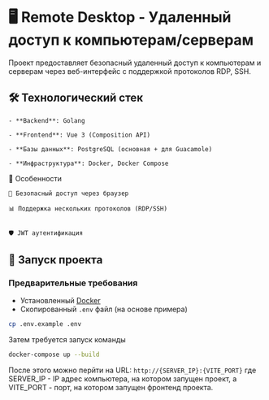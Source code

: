 # 🖥 Remote Desktop - Удаленный доступ к компьютерам/серверам

Проект предоставляет безопасный удаленный доступ к компьютерам и серверам через веб-интерфейс с поддержкой протоколов RDP, SSH.
## 🛠 Технологический стек

    - **Backend**: Golang

    - **Frontend**: Vue 3 (Composition API)

    - **Базы данных**: PostgreSQL (основная + для Guacamole)

    - **Инфраструктура**: Docker, Docker Compose

🌟 Особенности

    🔐 Безопасный доступ через браузер

    📊 Поддержка нескольких протоколов (RDP/SSH)


    🛡 JWT аутентификация

## 🚀 Запуск проекта

### Предварительные требования
- Установленный [Docker](https://docs.docker.com/get-docker/)
- Скопированный `.env` файл (на основе примера)

```bash
cp .env.example .env
```

Затем требуется запуск команды

```bash
docker-compose up --build
```

После этого можно перйти на URL: ```http://{SERVER_IP}:{VITE_PORT}```
где SERVER_IP - IP адрес компьютера, на котором запущен проект, а VITE_PORT - порт, на котором запущен фронтенд проекта.